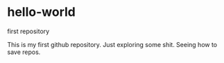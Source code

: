 # hello-world
first repository

This is my first github repository.
Just exploring some shit.
Seeing how to save repos.
